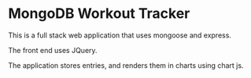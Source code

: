 # MongoDB Workout Tracker

This is a full stack web application that uses mongoose and express. 

The front end uses JQuery. 

The application stores entries, and renders them in charts using chart js. 
